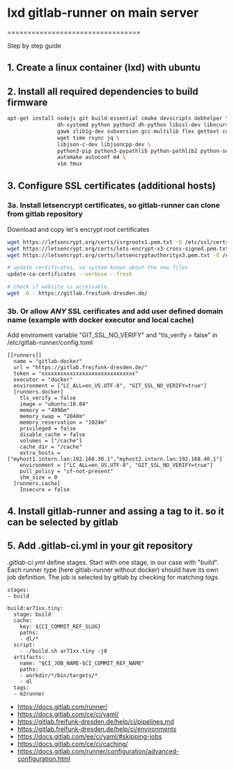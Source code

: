 # lxd gitlab-runner on main server
=================================

Step by step guide

## 1. Create a linux container (lxd) with ubuntu

## 2. Install all required dependencies to build firmware

~~~sh
apt-get install nodejs git build-essential cmake devscripts debhelper \
                dh-systemd python python3 dh-python libssl-dev libncurses5-dev unzip \
                gawk zlib1g-dev subversion gcc-multilib flex gettext curl \
                wget time rsync jq \
                libjson-c-dev libjsoncpp-dev \
                python3-pip python3-pypathlib python-pathlib2 python-scandir \
                automake autoconf m4 \
                vim tmux

~~~

## 3. Configure SSL certificates (additional hosts)

### 3a. Install letsencrypt certificates, so gitlab-runner can clone from gitlab repository

Download and copy let's encrypt root certificates

~~~sh
wget https://letsencrypt.org/certs/isrgrootx1.pem.txt -O /etc/ssl/certs/letencrypt-isrgrootx1.pem
wget https://letsencrypt.org/certs/lets-encrypt-x3-cross-signed.pem.txt -O /etc/ssl/certs/lets-encrypt-x3-cross-signed.pem
wget https://letsencrypt.org/certs/letsencryptauthorityx3.pem.txt -O /etc/ssl/certs/letsencryptauthorityx3.pe

# update certificates, so system knows about the new files
update-ca-certificates --verbose --fresh

# check if website is accessable
wget -O - https://gitlab.freifunk-dresden.de/
~~~

### 3b. Or allow *ANY* SSL cerificates and add user defined domain name (example with docker executor and local cache)

Add enviroment variable "GIT_SSL_NO_VERIFY" and "tls_verify = false" in /etc/gitlab-runner/config.toml


~~~
[[runners]]
  name = "gitlab-docker"
  url = "https://gitlab.freifunk-dresden.de/"
  token = "xxxxxxxxxxxxxxxxxxxxxxxxxxxxxx"
  executor = "docker"
  environment = ["LC_ALL=en_US.UTF-8", "GIT_SSL_NO_VERIFY=true"]
  [runners.docker]
    tls_verify = false
    image = "ubuntu:18.04"
    memory = "4096m"
    memory_swap = "2048m"
    memory_reservation = "1024m"
    privileged = false
    disable_cache = false
    volumes = ["/cache"]
    cache_dir = "/cache"
    extra_hosts = ["myhost1.intern.lan:192.168.30.1","myhost2.intern.lan:192.168.40.1"]
    environment = ["LC_ALL=en_US.UTF-8", "GIT_SSL_NO_VERIFY=true"]
    pull_policy = "if-not-present"
    shm_size = 0
  [runners.cache]
    Insecure = false
~~~

## 4. Install gitlab-runner and assing a tag to it. so it can be selected by gitlab

## 5. Add .gitlab-ci.yml in your git repository

*.gitlab-ci.yml* define stages. Start with one stage, in our case with "*build*".<br>
Each runner type (here gitlab-runner without docker) should have its own job definition.
The job is selected by gitlab by checking for matching *tags*.

~~~
stages:
- build

build:ar71xx.tiny:
  stage: build
  cache:
    key: ${CI_COMMIT_REF_SLUG}
    paths:
    - dl/*
  script:
    - ./build.sh ar71xx.tiny -j8
  artifacts:
    name: "$CI_JOB_NAME-$CI_COMMIT_REF_NAME"
    paths:
    - workdir/*/bin/targets/*
    - dl
  tags:
  - m2runner

~~~
- https://docs.gitlab.com/runner/
- https://docs.gitlab.com/ce/ci/yaml/
- https://gitlab.freifunk-dresden.de/help/ci/pipelines.md
- https://gitlab.freifunk-dresden.de/help/ci/environments
- https://docs.gitlab.com/ee/ci/yaml/#skipping-jobs
- https://docs.gitlab.com/ce/ci/caching/
- https://docs.gitlab.com/runner/configuration/advanced-configuration.html
